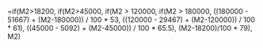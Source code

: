 =if(M2>18200, if(M2>45000, if(M2 > 120000, if(M2 > 180000, ((180000 - 51667) + (M2-180000)) / 100 * 53, ((120000 - 29467) + (M2-120000)) / 100 * 61), ((45000 - 5092) + (M2-45000)) / 100 * 65.5), (M2-18200)/100 * 79), M2)